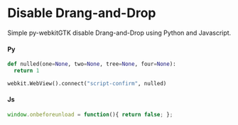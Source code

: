 # Disable Drang-and-Drop

Simple py-webkitGTK disable Drang-and-Drop using Python and Javascript.

#### Py
```python
def nulled(one=None, two=None, tree=None, four=None):
  return 1
```
```python
webkit.WebView().connect("script-confirm", nulled)
```

#### Js
```javascript
window.onbeforeunload = function(){ return false; };
```
